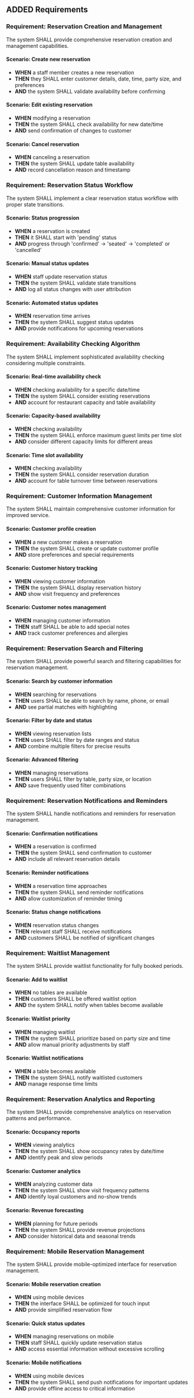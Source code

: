 ## ADDED Requirements

### Requirement: Reservation Creation and Management
The system SHALL provide comprehensive reservation creation and management capabilities.

#### Scenario: Create new reservation
- **WHEN** a staff member creates a new reservation
- **THEN** they SHALL enter customer details, date, time, party size, and preferences
- **AND** the system SHALL validate availability before confirming

#### Scenario: Edit existing reservation
- **WHEN** modifying a reservation
- **THEN** the system SHALL check availability for new date/time
- **AND** send confirmation of changes to customer

#### Scenario: Cancel reservation
- **WHEN** canceling a reservation
- **THEN** the system SHALL update table availability
- **AND** record cancellation reason and timestamp

### Requirement: Reservation Status Workflow
The system SHALL implement a clear reservation status workflow with proper state transitions.

#### Scenario: Status progression
- **WHEN** a reservation is created
- **THEN** it SHALL start with 'pending' status
- **AND** progress through 'confirmed' → 'seated' → 'completed' or 'cancelled'

#### Scenario: Manual status updates
- **WHEN** staff update reservation status
- **THEN** the system SHALL validate state transitions
- **AND** log all status changes with user attribution

#### Scenario: Automated status updates
- **WHEN** reservation time arrives
- **THEN** the system SHALL suggest status updates
- **AND** provide notifications for upcoming reservations

### Requirement: Availability Checking Algorithm
The system SHALL implement sophisticated availability checking considering multiple constraints.

#### Scenario: Real-time availability check
- **WHEN** checking availability for a specific date/time
- **THEN** the system SHALL consider existing reservations
- **AND** account for restaurant capacity and table availability

#### Scenario: Capacity-based availability
- **WHEN** checking availability
- **THEN** the system SHALL enforce maximum guest limits per time slot
- **AND** consider different capacity limits for different areas

#### Scenario: Time slot availability
- **WHEN** checking availability
- **THEN** the system SHALL consider reservation duration
- **AND** account for table turnover time between reservations

### Requirement: Customer Information Management
The system SHALL maintain comprehensive customer information for improved service.

#### Scenario: Customer profile creation
- **WHEN** a new customer makes a reservation
- **THEN** the system SHALL create or update customer profile
- **AND** store preferences and special requirements

#### Scenario: Customer history tracking
- **WHEN** viewing customer information
- **THEN** the system SHALL display reservation history
- **AND** show visit frequency and preferences

#### Scenario: Customer notes management
- **WHEN** managing customer information
- **THEN** staff SHALL be able to add special notes
- **AND** track customer preferences and allergies

### Requirement: Reservation Search and Filtering
The system SHALL provide powerful search and filtering capabilities for reservation management.

#### Scenario: Search by customer information
- **WHEN** searching for reservations
- **THEN** users SHALL be able to search by name, phone, or email
- **AND** see partial matches with highlighting

#### Scenario: Filter by date and status
- **WHEN** viewing reservation lists
- **THEN** users SHALL filter by date ranges and status
- **AND** combine multiple filters for precise results

#### Scenario: Advanced filtering
- **WHEN** managing reservations
- **THEN** users SHALL filter by table, party size, or location
- **AND** save frequently used filter combinations

### Requirement: Reservation Notifications and Reminders
The system SHALL handle notifications and reminders for reservation management.

#### Scenario: Confirmation notifications
- **WHEN** a reservation is confirmed
- **THEN** the system SHALL send confirmation to customer
- **AND** include all relevant reservation details

#### Scenario: Reminder notifications
- **WHEN** a reservation time approaches
- **THEN** the system SHALL send reminder notifications
- **AND** allow customization of reminder timing

#### Scenario: Status change notifications
- **WHEN** reservation status changes
- **THEN** relevant staff SHALL receive notifications
- **AND** customers SHALL be notified of significant changes

### Requirement: Waitlist Management
The system SHALL provide waitlist functionality for fully booked periods.

#### Scenario: Add to waitlist
- **WHEN** no tables are available
- **THEN** customers SHALL be offered waitlist option
- **AND** the system SHALL notify when tables become available

#### Scenario: Waitlist priority
- **WHEN** managing waitlist
- **THEN** the system SHALL prioritize based on party size and time
- **AND** allow manual priority adjustments by staff

#### Scenario: Waitlist notifications
- **WHEN** a table becomes available
- **THEN** the system SHALL notify waitlisted customers
- **AND** manage response time limits

### Requirement: Reservation Analytics and Reporting
The system SHALL provide comprehensive analytics on reservation patterns and performance.

#### Scenario: Occupancy reports
- **WHEN** viewing analytics
- **THEN** the system SHALL show occupancy rates by date/time
- **AND** identify peak and slow periods

#### Scenario: Customer analytics
- **WHEN** analyzing customer data
- **THEN** the system SHALL show visit frequency patterns
- **AND** identify loyal customers and no-show trends

#### Scenario: Revenue forecasting
- **WHEN** planning for future periods
- **THEN** the system SHALL provide revenue projections
- **AND** consider historical data and seasonal trends

### Requirement: Mobile Reservation Management
The system SHALL provide mobile-optimized interface for reservation management.

#### Scenario: Mobile reservation creation
- **WHEN** using mobile devices
- **THEN** the interface SHALL be optimized for touch input
- **AND** provide simplified reservation flow

#### Scenario: Quick status updates
- **WHEN** managing reservations on mobile
- **THEN** staff SHALL quickly update reservation status
- **AND** access essential information without excessive scrolling

#### Scenario: Mobile notifications
- **WHEN** using mobile devices
- **THEN** the system SHALL send push notifications for important updates
- **AND** provide offline access to critical information